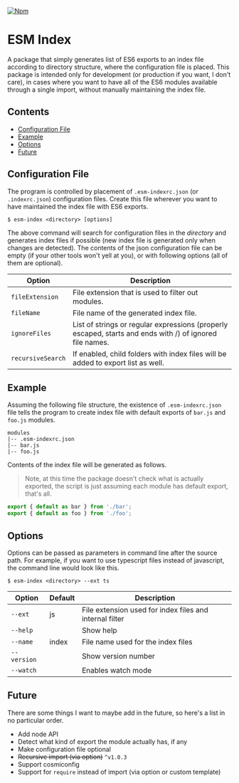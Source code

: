 [![Npm](https://img.shields.io/npm/v/esm-index.svg?style=flat-square)](https://www.npmjs.com/package/esm-index)

# ESM Index

A package that simply generates list of ES6 exports to an index file according
to directory structure, where the configuration file is placed. This package is
intended only for development (or production if you want, I don't care), in
cases where you want to have all of the ES6 modules available through a single
import, without manually maintaining the index file.

## Contents

* [Configuration File](#configuration-file)
* [Example](#example)
* [Options](#options)
* [Future](#future)

## Configuration File

The program is controlled by placement of `.esm-indexrc.json` (or
`.indexrc.json`) configuration files. Create this file wherever you want to have
maintained the index file with ES6 exports.

```
$ esm-index <directory> [options]
```

The above command will search for configuration files in the _directory_ and
generates index files if possible (new index file is generated only when changes
are detected). The contents of the json configuration file can be empty (if your
other tools won't yell at you), or with following options (all of them are
optional).

| Option            | Description                                                                                              |
| ----------------- | -------------------------------------------------------------------------------------------------------- |
| `fileExtension`   | File extension that is used to filter out modules.                                                       |
| `fileName`        | File name of the generated index file.                                                                   |
| `ignoreFiles`     | List of strings or regular expressions (properly escaped, starts and ends with /) of ignored file names. |
| `recursiveSearch` | If enabled, child folders with index files will be added to export list as well.                         |

## Example

Assuming the following file structure, the existence of `.esm-indexrc.json` file
tells the program to create index file with default exports of `bar.js` and
`foo.js` modules.

```
modules
|-- .esm-indexrc.json
|-- bar.js
|-- foo.js
```

Contents of the index file will be generated as follows.

> Note, at this time the package doesn't check what is actually exported, the
> script is just assuming each module has default export, that's all.

```js
export { default as bar } from './bar';
export { default as foo } from './foo';
```

## Options

Options can be passed as parameters in command line after the source path. For
example, if you want to use typescript files instead of javascript, the command
line would look like this.

```
$ esm-index <directory> --ext ts
```

| Option      | Default | Description                                             |
| ----------- | ------- | ------------------------------------------------------- |
| `--ext`     | js      | File extension used for index files and internal filter |
| `--help`    |         | Show help                                               |
| `--name`    | index   | File name used for the index files                      |
| `--version` |         | Show version number                                     |
| `--watch`   |         | Enables watch mode                                      |

## Future

There are some things I want to maybe add in the future, so here's a list in no
particular order.

* Add node API
* Detect what kind of export the module actually has, if any
* Make configuration file optional
* ~~Recursive import (via option)~~ `^v1.0.3`
* Support cosmiconfig
* Support for `require` instead of import (via option or custom template)
